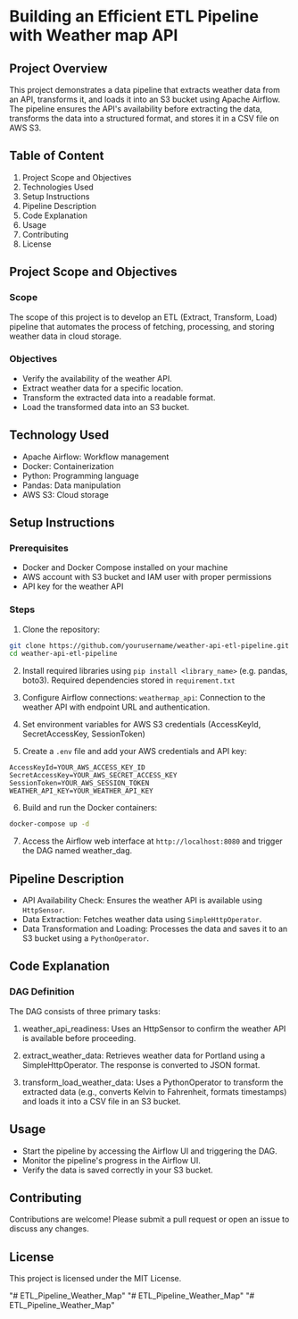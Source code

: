 # Building an Efficient ETL Pipeline with Weather map API


##  Project Overview
This project demonstrates a data pipeline that extracts weather data from an API, transforms it, and loads it into an S3 bucket using Apache Airflow. The pipeline ensures the API's availability before extracting the data, transforms the data into a structured format, and stores it in a CSV file on AWS S3.

## Table of Content
1. Project Scope and Objectives
2. Technologies Used
3. Setup Instructions
4. Pipeline Description
5. Code Explanation
6. Usage
7. Contributing
8. License

## Project Scope and Objectives

### Scope
The scope of this project is to develop an ETL (Extract, Transform, Load) pipeline that automates the process of fetching, processing, and storing weather data in cloud storage.
### Objectives
- Verify the availability of the weather API.
- Extract weather data for a specific location.
- Transform the extracted data into a readable format.
- Load the transformed data into an S3 bucket.

## Technology Used
- Apache Airflow: Workflow management
- Docker: Containerization
- Python: Programming language
- Pandas: Data manipulation
- AWS S3: Cloud storage

## Setup Instructions

### Prerequisites
- Docker and Docker Compose installed on your machine
- AWS account with S3 bucket and IAM user with proper permissions
- API key for the weather API

### Steps
1. Clone the repository:
```bash
git clone https://github.com/yourusername/weather-api-etl-pipeline.git
cd weather-api-etl-pipeline
```

2. Install required libraries using `pip install <library_name>` (e.g. pandas, boto3). Required dependencies stored in `requirement.txt`

3. Configure Airflow connections:
`weathermap_api`: Connection to the weather API with endpoint URL and authentication.

4. Set environment variables for AWS S3 credentials (AccessKeyId, SecretAccessKey, SessionToken)

5. Create a `.env` file and add your AWS credentials and API key:
```plaintext
AccessKeyId=YOUR_AWS_ACCESS_KEY_ID
SecretAccessKey=YOUR_AWS_SECRET_ACCESS_KEY
SessionToken=YOUR_AWS_SESSION_TOKEN
WEATHER_API_KEY=YOUR_WEATHER_API_KEY
```

6. Build and run the Docker containers:
```bash
docker-compose up -d
```

7. Access the Airflow web interface at `http://localhost:8080` and trigger the DAG named weather_dag.

## Pipeline Description
- API Availability Check: Ensures the weather API is available using `HttpSensor`.
- Data Extraction: Fetches weather data using `SimpleHttpOperator`.
- Data Transformation and Loading: Processes the data and saves it to an S3 bucket using a `PythonOperator`.

## Code Explanation

### DAG Definition
The DAG consists of three primary tasks:

1. weather_api_readiness:
Uses an HttpSensor to confirm the weather API is available before proceeding.

2. extract_weather_data:
Retrieves weather data for Portland using a SimpleHttpOperator. The response is converted to JSON format.

3. transform_load_weather_data:
Uses a PythonOperator to transform the extracted data (e.g., converts Kelvin to Fahrenheit, formats timestamps) and loads it into a CSV file in an S3 bucket.

## Usage
- Start the pipeline by accessing the Airflow UI and triggering the DAG.
- Monitor the pipeline's progress in the Airflow UI.
- Verify the data is saved correctly in your S3 bucket.

## Contributing 
Contributions are welcome! Please submit a pull request or open an issue to discuss any changes.

## License
This project is licensed under the MIT License.




"# ETL_Pipeline_Weather_Map" 
"# ETL_Pipeline_Weather_Map" 
"# ETL_Pipeline_Weather_Map" 
